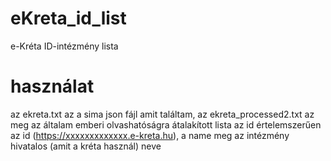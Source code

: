 # eKreta_id_list
e-Kréta ID-intézmény lista


# használat

az ekreta.txt az a sima json fájl amit találtam, az ekreta_processed2.txt az meg az általam emberi olvashatóságra átalakított lista
az id értelemszerűen az id (https://xxxxxxxxxxxxx.e-kreta.hu), a name meg az intézmény hivatalos (amit a kréta használ) neve
